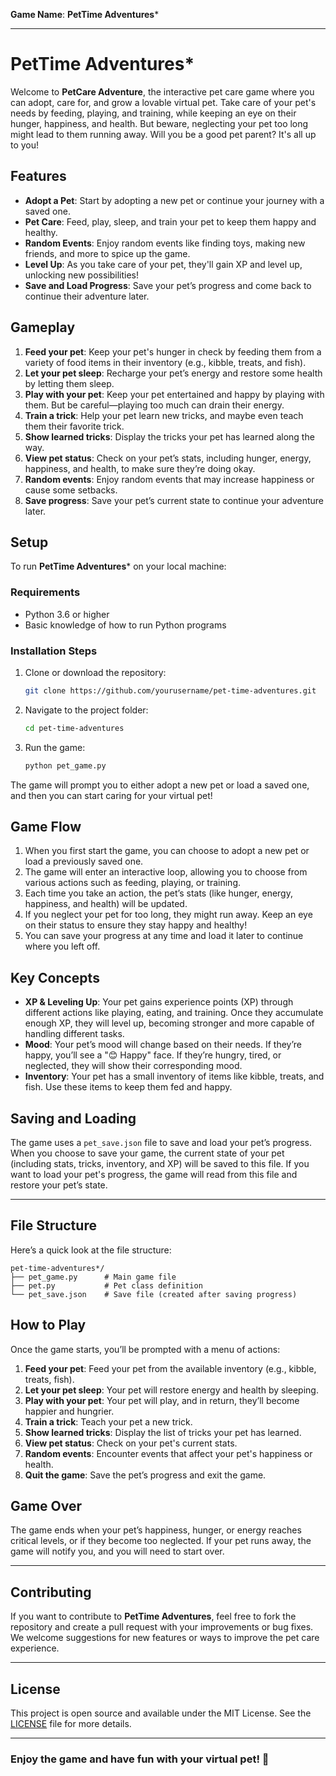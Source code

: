**Game Name**: **PetTime Adventures***

---
# PetTime Adventures*

Welcome to **PetCare Adventure**, the interactive pet care game where you can adopt, care for, and grow a lovable virtual pet. Take care of your pet's needs by feeding, playing, and training, while keeping an eye on their hunger, happiness, and health. But beware, neglecting your pet too long might lead to them running away. Will you be a good pet parent? It's all up to you!

## Features

- **Adopt a Pet**: Start by adopting a new pet or continue your journey with a saved one.
- **Pet Care**: Feed, play, sleep, and train your pet to keep them happy and healthy.
- **Random Events**: Enjoy random events like finding toys, making new friends, and more to spice up the game.
- **Level Up**: As you take care of your pet, they'll gain XP and level up, unlocking new possibilities!
- **Save and Load Progress**: Save your pet’s progress and come back to continue their adventure later.

## Gameplay

1. **Feed your pet**: Keep your pet's hunger in check by feeding them from a variety of food items in their inventory (e.g., kibble, treats, and fish).
2. **Let your pet sleep**: Recharge your pet’s energy and restore some health by letting them sleep.
3. **Play with your pet**: Keep your pet entertained and happy by playing with them. But be careful—playing too much can drain their energy.
4. **Train a trick**: Help your pet learn new tricks, and maybe even teach them their favorite trick.
5. **Show learned tricks**: Display the tricks your pet has learned along the way.
6. **View pet status**: Check on your pet’s stats, including hunger, energy, happiness, and health, to make sure they’re doing okay.
7. **Random events**: Enjoy random events that may increase happiness or cause some setbacks.
8. **Save progress**: Save your pet’s current state to continue your adventure later.

## Setup

To run **PetTime Adventures*** on your local machine:

### Requirements

- Python 3.6 or higher
- Basic knowledge of how to run Python programs

### Installation Steps

1. Clone or download the repository:

    ```bash
    git clone https://github.com/yourusername/pet-time-adventures.git
    ```

2. Navigate to the project folder:

    ```bash
    cd pet-time-adventures
    ```

3. Run the game:

    ```bash
    python pet_game.py
    ```

The game will prompt you to either adopt a new pet or load a saved one, and then you can start caring for your virtual pet!

## Game Flow

1. When you first start the game, you can choose to adopt a new pet or load a previously saved one.
2. The game will enter an interactive loop, allowing you to choose from various actions such as feeding, playing, or training.
3. Each time you take an action, the pet’s stats (like hunger, energy, happiness, and health) will be updated.
4. If you neglect your pet for too long, they might run away. Keep an eye on their status to ensure they stay happy and healthy!
5. You can save your progress at any time and load it later to continue where you left off.

## Key Concepts

- **XP & Leveling Up**: Your pet gains experience points (XP) through different actions like playing, eating, and training. Once they accumulate enough XP, they will level up, becoming stronger and more capable of handling different tasks.
- **Mood**: Your pet’s mood will change based on their needs. If they’re happy, you’ll see a "😊 Happy" face. If they’re hungry, tired, or neglected, they will show their corresponding mood.
- **Inventory**: Your pet has a small inventory of items like kibble, treats, and fish. Use these items to keep them fed and happy.

## Saving and Loading

The game uses a `pet_save.json` file to save and load your pet’s progress. When you choose to save your game, the current state of your pet (including stats, tricks, inventory, and XP) will be saved to this file. If you want to load your pet's progress, the game will read from this file and restore your pet’s state.

---

## File Structure

Here’s a quick look at the file structure:

```
pet-time-adventures*/
├── pet_game.py      # Main game file
├── pet.py           # Pet class definition
└── pet_save.json    # Save file (created after saving progress)
```

## How to Play

Once the game starts, you’ll be prompted with a menu of actions:

1. **Feed your pet**: Feed your pet from the available inventory (e.g., kibble, treats, fish).
2. **Let your pet sleep**: Your pet will restore energy and health by sleeping.
3. **Play with your pet**: Your pet will play, and in return, they’ll become happier and hungrier.
4. **Train a trick**: Teach your pet a new trick.
5. **Show learned tricks**: Display the list of tricks your pet has learned.
6. **View pet status**: Check on your pet's current stats.
7. **Random events**: Encounter events that affect your pet's happiness or health.
8. **Quit the game**: Save the pet’s progress and exit the game.

## Game Over

The game ends when your pet’s happiness, hunger, or energy reaches critical levels, or if they become too neglected. If your pet runs away, the game will notify you, and you will need to start over.

---

## Contributing

If you want to contribute to **PetTime Adventures**, feel free to fork the repository and create a pull request with your improvements or bug fixes. We welcome suggestions for new features or ways to improve the pet care experience.

---

## License

This project is open source and available under the MIT License. See the [LICENSE](LICENSE) file for more details.

---

### Enjoy the game and have fun with your virtual pet! 🐾

